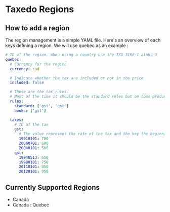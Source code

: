 Taxedo Regions
===============

## How to add a region

The region management is a simple YAML file. Here's an overview of each keys defining a region.
We will use quebec as an example :

```yaml
# ID of the region. When using a country use the ISO 3166-1 alpha-3
quebec:
  # Currency for the region
  currency: cad

  # Indicate whether the tax are included or not in the price
  included: false

  # These are the tax rules.
  # Most of the time it should be the standard rules but on some product there can be exeptions.
  rules:
    standard: ['gst', 'qst']
    books: ['gst']

  taxes:
    # ID of the tax
    gst:
      # The value represent the rate of the tax and the key the beginning of the application. 7.25% = 725
      19910101: 700
      20060701: 600
      20080101: 500
    qst:
      19940513: 650
      19980101: 750
      20110101: 850
      20120101: 950
```

## Currently Supported Regions

* Canada
* Canada : Quebec
